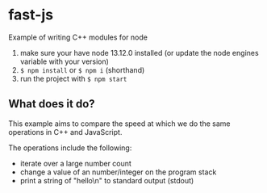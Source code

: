 # fast-js
Example of writing C++ modules for node

1. make sure your have node 13.12.0 installed (or update the node engines variable with your version)
2. `$ npm install` or `$ npm i` (shorthand)
3. run the project with `$ npm start`

## What does it do?
This example aims to compare the speed at which we do the same operations in C++ and JavaScript.

The operations include the following:
- iterate over a large number count
- change a value of an number/integer on the program stack
- print a string of "hello\n" to standard output (stdout)
